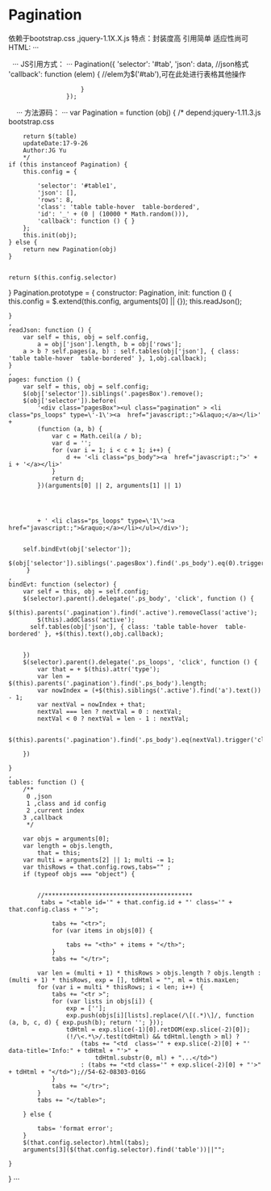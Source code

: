# Pagination
依赖于bootstrap.css ,jquery-1.1X.X.js 
特点：封装度高 引用简单 适应性尚可
HTML:
···
 <div class='container'>
   <div id="tab"></div>
   </div>
   ···
JS引用方式：
···
Pagination({
   'selector': '#tab',
   'json': data, //json格式                       
   'callback': function (elem) {                         
                //elem为$('#tab'),可在此处进行表格其他操作

                        }
                    });
   
   ···
方法源码：
···
var Pagination = function (obj) {
     /*
        depend:jquery-1.11.3.js  bootstrap.css

        return $(table)
        updateDate:17-9-26
        Author:JG Yu
        */
    if (this instanceof Pagination) {
        this.config = {

            'selector': '#table1',
            'json': [],
            'rows': 8,
            'class': 'table table-hover  table-bordered',
            'id': '_' + (0 | (10000 * Math.random())),
            'callback': function () { }
        };
        this.init(obj);
    } else {
        return new Pagination(obj)
    }


    return $(this.config.selector)
}
Pagination.prototype = {
    constructor: Pagination,
    init: function () {
        this.config = $.extend(this.config, arguments[0] || {});
        this.readJson();

    }
    ,
    readJson: function () {
        var self = this, obj = self.config,
            a = obj['json'].length, b = obj['rows'];
        a > b ? self.pages(a, b) : self.tables(obj['json'], { class: 'table table-hover  table-bordered' }, 1,obj.callback);
    }
    ,
    pages: function () {
        var self = this, obj = self.config;
        $(obj['selector']).siblings('.pagesBox').remove();
        $(obj['selector']).before(
            '<div class="pagesBox"><ul class="pagination" > <li class="ps_loops" type=\'-1\'><a  href="javascript:;">&laquo;</a></li>' +
            (function (a, b) {
                var c = Math.ceil(a / b);
                var d = '';
                for (var i = 1; i < c + 1; i++) {
                    d += '<li class="ps_body"><a  href="javascript:;">' + i + '</a></li>'
                }
                return d;
            })(arguments[0] || 2, arguments[1] || 1)




            + ' <li class="ps_loops" type=\'1\'><a href="javascript:;">&raquo;</a></li></ul></div>');


        self.bindEvt(obj['selector']);
        $(obj['selector']).siblings('.pagesBox').find('.ps_body').eq(0).trigger('click');
         }
    ,
    bindEvt: function (selector) {
        var self = this, obj = self.config;
        $(selector).parent().delegate('.ps_body', 'click', function () {
            $(this).parents('.pagination').find('.active').removeClass('active');
            $(this).addClass('active');
          self.tables(obj['json'], { class: 'table table-hover  table-bordered' }, +$(this).text(),obj.callback);


        })
        $(selector).parent().delegate('.ps_loops', 'click', function () {
            var that = + $(this).attr('type');
            var len = $(this).parents('.pagination').find('.ps_body').length;
            var nowIndex = (+$(this).siblings('.active').find('a').text()) - 1;
            var nextVal = nowIndex + that;
            nextVal === len ? nextVal = 0 : nextVal;
            nextVal < 0 ? nextVal = len - 1 : nextVal;

            $(this).parents('.pagination').find('.ps_body').eq(nextVal).trigger('click');

        })

    }
    ,
    tables: function () {
        /**
         0 ,json
         1 ,class and id config
         2 ,current index
        3 ,callback
         */

        var objs = arguments[0];
        var length = objs.length,
            that = this;
        var multi = arguments[2] || 1; multi -= 1;
        var thisRows = that.config.rows,tabs="" ;
        if (typeof objs === "object") {


            //*****************************************
             tabs = "<table id='" + that.config.id + "' class='" + that.config.class + "'>";

                tabs += "<tr>";
                for (var items in objs[0]) {

                    tabs += "<th>" + items + "</th>";
                }
                tabs += "</tr>";

            var len = (multi + 1) * thisRows > objs.length ? objs.length : (multi + 1) * thisRows, exp = [], tdHtml = "", ml = this.maxLen;
            for (var i = multi * thisRows; i < len; i++) {
                tabs += "<tr >";
                for (var lists in objs[i]) {
                    exp = [''];
                    exp.push(objs[i][lists].replace(/\[(.*)\]/, function (a, b, c, d) { exp.push(b); return ''; }));
                    tdHtml = exp.slice(-1)[0].retDOM(exp.slice(-2)[0]);
                    (!/\<.*\>/.test(tdHtml) && tdHtml.length > ml) ?
                        (tabs += "<td  class='" + exp.slice(-2)[0] + "' data-title='Info:" + tdHtml + "'>" +
                            tdHtml.substr(0, ml) + "...</td>")
                        : (tabs += "<td class='" + exp.slice(-2)[0] + "'>" + tdHtml + "</td>");//54-62-08303-016G
                }
                tabs += "</tr>";
            }
            tabs += "</table>";

        } else {

            tabs= 'format error';
        }
        $(that.config.selector).html(tabs);
        arguments[3]($(that.config.selector).find('table'))||"";

    }

}
···
